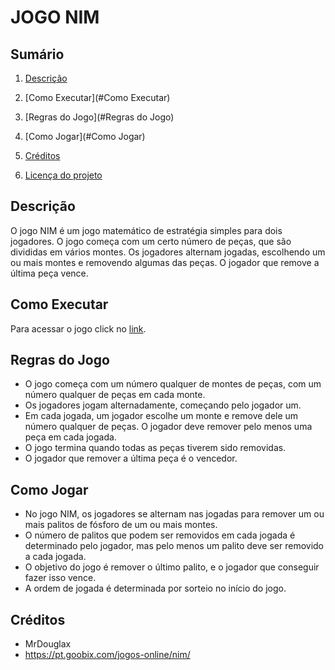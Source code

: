 # JOGO NIM

## Sumário

1. [Descrição](#Descrição)

2. [Como Executar](#Como Executar) 

3. [Regras do Jogo](#Regras do Jogo) 

4. [Como Jogar](#Como Jogar) 

5. [Créditos](#Créditos) 

6. [Licença do projeto](https://github.com/WagnerDuart/JOGO-NIM/blob/main/LISENSE) 



## Descrição
O jogo NIM é um jogo matemático de estratégia simples para dois jogadores. O jogo começa com um certo número de peças, que são divididas em vários montes. Os jogadores alternam jogadas, escolhendo um ou mais montes e removendo algumas das peças. O jogador que remove a última peça vence.

## Como Executar

Para acessar o jogo click no [link](https://ATIVIDADE-9.wagner-santos-d.repl.co). 


## Regras do Jogo

- O jogo começa com um número qualquer de montes de peças, com um número qualquer de peças em cada monte.
- Os jogadores jogam alternadamente, começando pelo jogador um.
- Em cada jogada, um jogador escolhe um monte e remove dele um número qualquer de peças. O jogador deve remover pelo menos uma peça em cada jogada.
- O jogo termina quando todas as peças tiverem sido removidas.
- O jogador que remover a última peça é o vencedor.


## Como Jogar

- No jogo NIM, os jogadores se alternam nas jogadas para remover um ou mais palitos de fósforo de um ou mais montes. 
- O número de palitos que podem ser removidos em cada jogada é determinado pelo jogador, mas pelo menos um palito deve ser removido a cada jogada.
- O objetivo do jogo é remover o último palito, e o jogador que conseguir fazer isso vence.
- A ordem de jogada é determinada por sorteio no início do jogo.

##  Créditos
- MrDouglax
- https://pt.goobix.com/jogos-online/nim/




